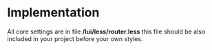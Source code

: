 # Implementation

All core settings are in file **/lui/less/router.less** this file should be also included in your project before your own styles.

